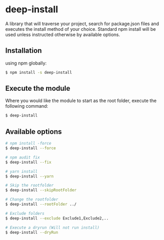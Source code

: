 # deep-install
A library that will traverse your project, search for package.json files and executes the install method of your choice.
Standard npm install will be used unless instructed otherwise by available options. 

## Installation
using npm globally:

```bash
$ npm install -s deep-install
```

## Execute the module
Where you would like the module to start as the root folder, execute the following command:

```bash
$ deep-install
```

## Available options
```bash
# npm install -force
$ deep-install --force

# npm audit fix
$ deep-install --fix

# yarn install
$ deep-install --yarn

# Skip the rootfolder
$ deep-install --skipRootFolder

# Change the rootfolder
$ deep-install --rootFolder ../

# Exclude folders
$ deep-install --exclude Exclude1,Exclude2,..

# Execute a dryrun (Will not run install)
$ deep-install --dryRun
```